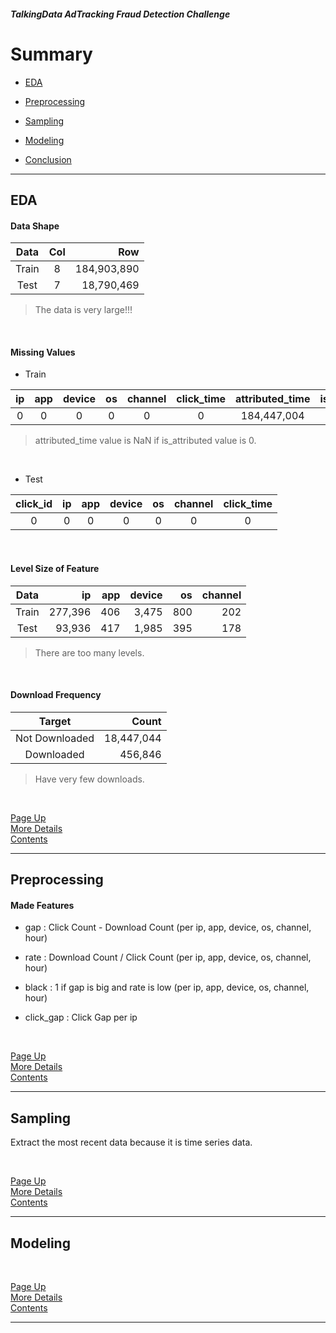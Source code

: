 ##### TalkingData AdTracking Fraud Detection Challenge
# Summary

* [EDA](#EDA)

* [Preprocessing](#decision-tree)

* [Sampling](#random-forest)

* [Modeling](#gradient-boosting)

* [Conclusion](#lightgbm)

---

## EDA

#### Data Shape

| Data | Col | Row |
|:----:|:---:|----:|
| Train | 8 | 184,903,890 |
| Test | 7 | 18,790,469 |

> The data is very large!!!

<br>

#### Missing Values

* Train

| ip | app | device | os | channel | click_time | attributed_time | is_attributed |
|:--:|:---:|:------:|:--:|:-------:|:----------:|:---------------:|:-------------:|
| 0 | 0 | 0 | 0 | 0 | 0 | 184,447,004 | 0 |

> attributed_time value is NaN if is_attributed value is 0.

<br>

* Test

| click_id | ip | app | device | os | channel | click_time |
|:--------:|:--:|:---:|:------:|:--:|:-------:|:----------:|
| 0 | 0 | 0 | 0 | 0 | 0 | 0 |

<br>

#### Level Size of Feature

| Data | ip | app | device | os | channel |
|:----:|---:|----:|-------:|---:|--------:|
| Train | 277,396 | 406 | 3,475 | 800 | 202 |
| Test | 93,936 | 417 | 1,985 | 395 | 178 |

> There are too many levels.

<br>

#### Download Frequency

| Target | Count |
|:------:|------:|
| Not Downloaded | 18,447,044 |
| Downloaded | 456,846 |

> Have very few downloads.

<br>

[Page Up](#Summary) <br>
[More Details](01_EDA.md) <br>
[Contents](README.md) <br>

---

## Preprocessing

#### Made Features

* gap : Click Count - Download Count (per ip, app, device, os, channel, hour)

* rate : Download Count / Click Count (per ip, app, device, os, channel, hour)

* black : 1 if gap is big and rate is low (per ip, app, device, os, channel, hour)

* click_gap : Click Gap per ip

<br>

[Page Up](#Summary) <br>
[More Details](02_Preprocessing.md) <br>
[Contents](README.md) <br>

---

## Sampling

Extract the most recent data because it is time series data.

<br>

[Page Up](#Summary) <br>
[More Details](03_Sampling.md) <br>
[Contents](README.md) <br>

---

## Modeling



<br>

[Page Up](#Summary) <br>
[More Details](04_Modeling.md) <br>
[Contents](README.md) <br>

---
